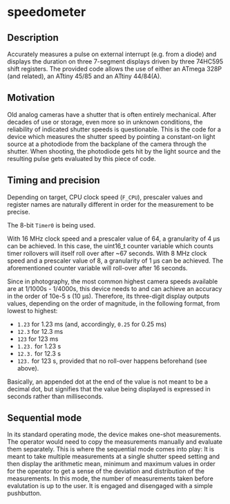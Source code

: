 # speedometer
## Description
Accurately measures a pulse on external interrupt (e.g. from a diode) and displays the duration on three 7-segment displays driven by three 74HC595 shift registers.
The provided code allows the use of either an ATmega 328P (and related), an ATtiny 45/85 and an ATtiny 44/84(A).

## Motivation
Old analog cameras have a shutter that is often entirely mechanical. After decades of use or storage, even more so in unknown conditions, the reliability of indicated shutter speeds is questionable. This is the code for a device which measures the shutter speed by pointing a constant-on light source at a photodiode from the backplane of the camera through the shutter. When shooting, the photodiode gets hit by the light source and the resulting pulse gets evaluated by this piece of code.

## Timing and precision
Depending on target, CPU clock speed (`F_CPU`), prescaler values and register names are naturally different in order for the measurement to be precise.

The 8-bit `Timer0` is being used.

With 16 MHz clock speed and a prescaler value of 64, a granularity of 4 µs can be achieved. In this case, the uint16_t counter variable which counts timer rollovers will itself roll over after ~67 seconds.
With 8 MHz clock speed and a prescaler value of 8, a granularity of 1 µs can be achieved. The aforementioned counter variable will roll-over after 16 seconds.

Since in photography, the most common highest camera speeds available are at 1/1000s - 1/4000s, this device needs to and can achieve an accuracy in the order of 10e-5 s (10 µs). Therefore, its three-digit display outputs values, depending on the order of magnitude, in the following format, from lowest to highest:
- `1.23` for 1.23 ms (and, accordingly, `0.25` for 0.25 ms)
- `12.3` for 12.3 ms
- `123` for 123 ms
- `1.23.` for 1.23 s
- `12.3.` for 12.3 s
- `123.` for 123 s, provided that no roll-over happens beforehand (see above).

Basically, an appended dot at the end of the value is not meant to be a decimal dot, but signifies that the value being displayed is expressed in seconds rather than milliseconds.

## Sequential mode
In its standard operating mode, the device makes one-shot measurements. The operator would need to copy the measurements manually and evaluate them separately. This is where the sequential mode comes into play: It is meant to take multiple measurements at a single shutter speed setting and then display the arithmetic mean, minimum and maximum values in order for the operator to get a sense of the deviation and distribution of the measurements. In this mode, the number of measurements taken before evalutation is up to the user. It is engaged and disengaged with a simple pushbutton.
